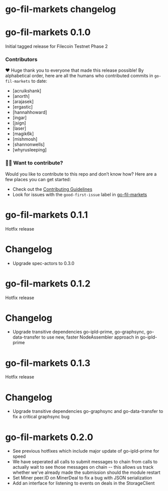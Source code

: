 # go-fil-markets changelog

# go-fil-markets 0.1.0

Initial tagged release for Filecoin Testnet Phase 2

### Contributors

❤️ Huge thank you to everyone that made this release possible! By alphabetical order, here are all the humans who contributed commits in `go-fil-markets` to date:

- [acruikshank]
- [anorth]
- [arajasek]
- [ergastic]
- [hannahhoward]
- [ingar]
- [jsign]
- [laser]
- [magik6k]
- [mishmosh]
- [shannonwells]
- [whyrusleeping]

### 🙌🏽 Want to contribute?

Would you like to contribute to this repo and don’t know how? Here are a few places you can get started:

- Check out the [Contributing Guidelines](https://github.com/filecoin-project/go-fil-markets/blob/master/CONTRIBUTING.md)
- Look for issues with the `good-first-issue` label in [go-fil-markets](https://github.com/filecoin-project/go-fil-markets/issues?utf8=%E2%9C%93&q=is%3Aissue+is%3Aopen+label%3A%22e-good-first-issue%22+)

# go-fil-markets 0.1.1

Hotfix release

# Changelog

- Upgrade spec-actors to 0.3.0

# go-fil-markets 0.1.2

Hotfix release

# Changelog

- Upgrade transitive dependencies go-ipld-prime, go-graphsync, go-data-transfer to use new, faster NodeAssembler approach in go-ipld-prime

# go-fil-markets 0.1.3

Hotfix release

# Changelog

- Upgrade transitive dependencies go-graphsync and go-data-transfer to fix a critical graphsync bug

# go-fil-markets 0.2.0

- See previous hotfixes which include major update of go-ipld-prime for speed
- We have seperated all calls to submit messages to chain from calls to actually
wait to see those messages on chain -- this allows us track whether we've already made the submission should the module restart
- Set Miner peer.ID on MinerDeal to fix a bug with JSON serialization
- Add an interface for listening to events on deals in the StorageClient